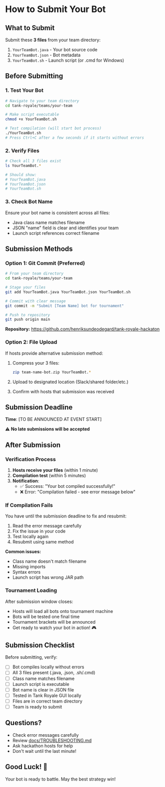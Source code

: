 # How to Submit Your Bot

## What to Submit

Submit these **3 files** from your team directory:

1. `YourTeamBot.java` - Your bot source code
2. `YourTeamBot.json` - Bot metadata
3. `YourTeamBot.sh` - Launch script (or .cmd for Windows)

## Before Submitting

### 1. Test Your Bot

```bash
# Navigate to your team directory
cd tank-royale/teams/your-team

# Make script executable
chmod +x YourTeamBot.sh

# Test compilation (will start bot process)
./YourTeamBot.sh
# Press Ctrl+C after a few seconds if it starts without errors
```

### 2. Verify Files

```bash
# Check all 3 files exist
ls YourTeamBot.*

# Should show:
# YourTeamBot.java
# YourTeamBot.json
# YourTeamBot.sh
```

### 3. Check Bot Name

Ensure your bot name is consistent across all files:
- Java class name matches filename
- JSON "name" field is clear and identifies your team
- Launch script references correct filename

## Submission Methods

### Option 1: Git Commit (Preferred)

```bash
# From your team directory
cd tank-royale/teams/your-team

# Stage your files
git add YourTeamBot.java YourTeamBot.json YourTeamBot.sh

# Commit with clear message
git commit -m "Submit [Team Name] bot for tournament"

# Push to repository
git push origin main
```

**Repository:** https://github.com/henriksundeodegard/tank-royale-hackaton

### Option 2: File Upload

If hosts provide alternative submission method:

1. Compress your 3 files:
   ```bash
   zip team-name-bot.zip YourTeamBot.*
   ```

2. Upload to designated location (Slack/shared folder/etc.)

3. Confirm with hosts that submission was received

## Submission Deadline

**Time**: [TO BE ANNOUNCED AT EVENT START]

⚠️ **No late submissions will be accepted**

## After Submission

### Verification Process

1. **Hosts receive your files** (within 1 minute)
2. **Compilation test** (within 5 minutes)
3. **Notification**:
   - ✅ Success: "Your bot compiled successfully!"
   - ❌ Error: "Compilation failed - see error message below"

### If Compilation Fails

You have until the submission deadline to fix and resubmit:

1. Read the error message carefully
2. Fix the issue in your code
3. Test locally again
4. Resubmit using same method

**Common issues:**
- Class name doesn't match filename
- Missing imports
- Syntax errors
- Launch script has wrong JAR path

### Tournament Loading

After submission window closes:
- Hosts will load all bots onto tournament machine
- Bots will be tested one final time
- Tournament brackets will be announced
- Get ready to watch your bot in action! 🎮

## Submission Checklist

Before submitting, verify:

- [ ] Bot compiles locally without errors
- [ ] All 3 files present (.java, .json, .sh/.cmd)
- [ ] Class name matches filename
- [ ] Launch script is executable
- [ ] Bot name is clear in JSON file
- [ ] Tested in Tank Royale GUI locally
- [ ] Files are in correct team directory
- [ ] Team is ready to submit

## Questions?

- Check error messages carefully
- Review [docs/TROUBLESHOOTING.md](docs/TROUBLESHOOTING.md)
- Ask hackathon hosts for help
- Don't wait until the last minute!

## Good Luck! 🚀

Your bot is ready to battle. May the best strategy win!
